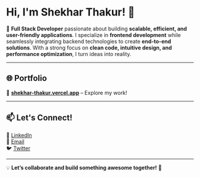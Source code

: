 # Hi, I'm Shekhar Thakur! 👋  

🚀 **Full Stack Developer** passionate about building **scalable, efficient, and user-friendly applications**. I specialize in **frontend development** while seamlessly integrating backend technologies to create **end-to-end solutions**. With a strong focus on **clean code, intuitive design, and performance optimization**, I turn ideas into reality.    

---

## 🌐 Portfolio  

📌 **[shekhar-thakur.vercel.app](https://shekhar-thakur.vercel.app/)** – Explore my work!  

---

## 📫 Let's Connect!  

💼 [LinkedIn](https://www.linkedin.com/in/thakurshekhar/)  
📧 [Email](mailto:shekharrs2002@gmail.com)  
🐦 [Twitter](https://x.com/Shekharrsthakur)  

---

💡 **Let’s collaborate and build something awesome together!** 🚀  
